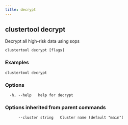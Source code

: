 ```yaml
---
title: decrypt
---
```

## clustertool decrypt

Decrypt all high-risk data using sops

```
clustertool decrypt [flags]
```

### Examples

```
clustertool decrypt
```

### Options

```
  -h, --help   help for decrypt
```

### Options inherited from parent commands

```
      --cluster string   Cluster name (default "main")
```
